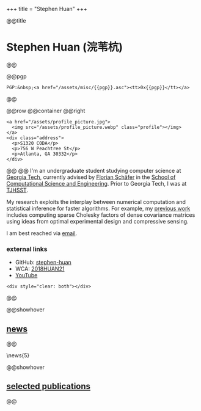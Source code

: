 +++
title = "Stephen Huan"
+++

@@title
# **Stephen** Huan (浣苇杭)
@@

@@pgp
~~~
PGP:&nbsp;<a href="/assets/misc/{{pgp}}.asc"><tt>0x{{pgp}}</tt></a>
~~~
@@

@@row
@@container
@@right
~~~
<a href="/assets/profile_picture.jpg">
  <img src="/assets/profile_picture.webp" class="profile"></img>
</a>
<div class="address">
  <p>S1320 CODA</p>
  <p>756 W Peachtree St</p>
  <p>Atlanta, GA 30332</p>
</div>
~~~
@@
@@
I'm an undergraduate student studying computer science at [Georgia
Tech](https://www.gatech.edu/), currently advised by [Florian
Schäfer](https://f-t-s.github.io/) in the [School of Computational
Science and Engineering](https://cse.gatech.edu/). Prior to Georgia
Tech, I was at [TJHSST](https://user.tjhsst.edu/2021shuan/).

My research exploits the interplay between numerical
computation and statistical inference for faster algorithms.
For example, my [previous work](/projects/) includes computing
sparse Cholesky factors of dense covariance matrices using
ideas from optimal experimental design and compressive sensing.

I am best reached via [email](mailto:shuan@gatech.edu).

### external links

- GitHub: [stephen-huan](https://github.com/stephen-huan)
- WCA: [2018HUAN21](https://www.worldcubeassociation.org/persons/2018HUAN21)
- [YouTube](https://www.youtube.com/channel/UC3adQ7hzj_Ug2dr4KQp8V_w)

~~~
<div style="clear: both"></div>
~~~
@@

@@showhover
## [news](/news/)
@@

\news{5}

@@showhover
## [selected publications](/publications/)
@@

